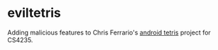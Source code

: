 eviltetris
==========

Adding malicious features to Chris Ferrario's [android tetris](https://code.google.com/p/androidtetris/) project for CS4235.
